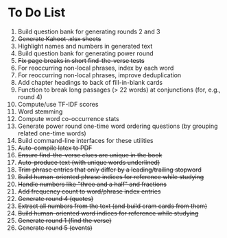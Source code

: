 # To Do List

1. Build question bank for generating rounds 2 and 3
2. ~~Generate Kahoot .xlsx sheets~~
3. Highlight names and numbers in generated text
4. Build question bank for generating power round
5. ~~Fix page breaks in short find-the-verse tests~~
6. For reoccurring non-local phrases, index by each word
7. For reoccurring non-local phrases, improve deduplication
8. Add chapter headings to back of fill-in-blank cards
9. Function to break long passages (> 22 words) at conjunctions (for, e.g., round 4)
10. Compute/use TF-IDF scores
11. Word stemming
12. Compute word co-occurrence stats
13. Generate power round one-time word ordering questions (by grouping related one-time words)
14. Build command-line interfaces for these utilities
15. ~~Auto-compile latex to PDF~~
16. ~~Ensure find-the-verse clues are unique in the book~~
17. ~~Auto-produce text (with unique words underlined)~~
18. ~~Trim phrase entries that only differ by a leading/trailing stopword~~
19. ~~Build human-oriented phrase indices for reference while studying~~
20. ~~Handle numbers like "three and a half" and fractions~~
21. ~~Add frequency count to word/phrase index entries~~ 
22. ~~Generate round 4 (quotes)~~
23. ~~Extract all numbers from the text (and build cram cards from them)~~
24. ~~Build human-oriented word indices for reference while studying~~
25. ~~Generate round 1 (find the verse)~~
26. ~~Generate round 5 (events)~~
